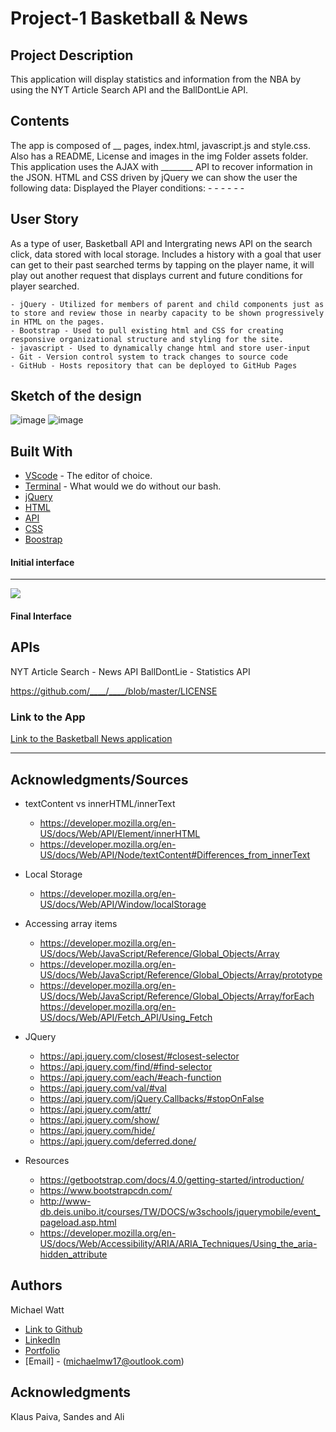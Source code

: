 # Project-1 Basketball & News

## Project Description

This application will display statistics and information from the NBA by using the NYT Article Search API and the BallDontLie API.

## Contents

<p>
The app is composed of __ pages, index.html, javascript.js and style.css. Also has a README, License and images in the img Folder assets folder.
This application uses the AJAX with ________ API to recover information in the JSON. HTML and CSS driven by jQuery we can show the user the following data:
Displayed the Player conditions:
- 
- 
- 
- 
- 
- 
</p>

## User Story

<p>
    As a type of user, Basketball API and Intergrating news API on the search click, data stored with local storage.
    Includes a history with a goal that user can get to their past searched terms by tapping on the player name, it will play out another request that displays current and future conditions for player searched.

    - jQuery - Utilized for members of parent and child components just as to store and review those in nearby capacity to be shown progressively in HTML on the pages.
    - Bootstrap - Used to pull existing html and CSS for creating responsive organizational structure and styling for the site.
    - javascript - Used to dynamically change html and store user-input
    - Git - Version control system to track changes to source code
    - GitHub - Hosts repository that can be deployed to GitHub Pages

</p>

## Sketch of the design

![image](https://user-images.githubusercontent.com/69458896/94652259-10856c80-033d-11eb-9906-803b2e0f821d.png)
![image](https://user-images.githubusercontent.com/69458896/94656063-e46cea00-0342-11eb-82cd-e3ff69a96352.png)

## Built With

- [VScode](https://code.visualstudio.com/) - The editor of choice.
- [Terminal](https:///) - What would we do without our bash.
- [jQuery](https://api.jquery.com/)
- [HTML](https://developer.mozilla.org/en-US/docs/Web/HTML)
- [API](https://openweathermap.org/api)
- [CSS](https://developer.mozilla.org/en-US/docs/Web/CSS)
- [Boostrap](https://getbootstrap.com/)

#### Initial interface

<hr>

<img src="./img/.png">

#### Final Interface

## APIs

NYT Article Search - News API
BallDontLie - Statistics API

https://github.com/____/____/blob/master/LICENSE

### Link to the App

<a href="https://Michaelmw17.github.io/Project-1-Basketball-News/">Link to the Basketball News application</a>

<hr>

## Acknowledgments/Sources

- textContent vs innerHTML/innerText

  - https://developer.mozilla.org/en-US/docs/Web/API/Element/innerHTML
  - https://developer.mozilla.org/en-US/docs/Web/API/Node/textContent#Differences_from_innerText

- Local Storage

  - https://developer.mozilla.org/en-US/docs/Web/API/Window/localStorage

- Accessing array items

  - https://developer.mozilla.org/en-US/docs/Web/JavaScript/Reference/Global_Objects/Array
  - https://developer.mozilla.org/en-US/docs/Web/JavaScript/Reference/Global_Objects/Array/prototype
  - https://developer.mozilla.org/en-US/docs/Web/JavaScript/Reference/Global_Objects/Array/forEach
    https://developer.mozilla.org/en-US/docs/Web/API/Fetch_API/Using_Fetch

- JQuery

  - https://api.jquery.com/closest/#closest-selector
  - https://api.jquery.com/find/#find-selector
  - https://api.jquery.com/each/#each-function
  - https://api.jquery.com/val/#val
  - https://api.jquery.com/jQuery.Callbacks/#stopOnFalse
  - https://api.jquery.com/attr/
  - https://api.jquery.com/show/
  - https://api.jquery.com/hide/
  - https://api.jquery.com/deferred.done/
 
- Resources

  - https://getbootstrap.com/docs/4.0/getting-started/introduction/
  - https://www.bootstrapcdn.com/
  - http://www-db.deis.unibo.it/courses/TW/DOCS/w3schools/jquerymobile/event_pageload.asp.html
  - https://developer.mozilla.org/en-US/docs/Web/Accessibility/ARIA/ARIA_Techniques/Using_the_aria-hidden_attribute

## Authors

  Michael Watt
- [Link to Github](https://github.com/Michaelmw17)
- [LinkedIn](https://www.linkedin.com/in/michael-watt-6a76961b3/)
- [Portfolio](http://michaelmw17.github.io/)
- [Email] - (michaelmw17@outlook.com)
  
## Acknowledgments

Klaus Paiva, Sandes and Ali

